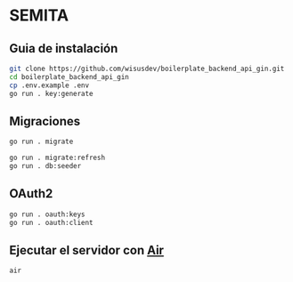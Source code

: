 # SEMITA

## Guia de instalación

```bash
git clone https://github.com/wisusdev/boilerplate_backend_api_gin.git
cd boilerplate_backend_api_gin
cp .env.example .env
go run . key:generate

```

## Migraciones

```bash
go run . migrate

go run . migrate:refresh
go run . db:seeder
```

## OAuth2

```bash
go run . oauth:keys
go run . oauth:client
```

## Ejecutar el servidor con [Air](https://github.com/air-verse/air)

```bash
air
```
